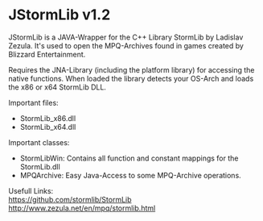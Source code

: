 JStormLib v1.2
==============
JStormLib is a JAVA-Wrapper for the C++ Library StormLib by Ladislav Zezula. It's used to open
the MPQ-Archives found in games created by Blizzard Entertainment.

Requires the JNA-Library (including the platform library) for accessing the native functions.
When loaded the library detects your OS-Arch and loads the x86 or x64 StormLib DLL.

Important files:
  - StormLib_x86.dll
  - StormLib_x64.dll

Important classes:
  - StormLibWin: Contains all function and constant mappings for the StormLib.dll
  - MPQArchive: Easy Java-Access to some MPQ-Archive operations.

Usefull Links:<br>
<a href="https://github.com/stormlib/StormLib">https://github.com/stormlib/StormLib</a><br>
<a href="http://www.zezula.net/en/mpq/stormlib.html">http://www.zezula.net/en/mpq/stormlib.html</a>

